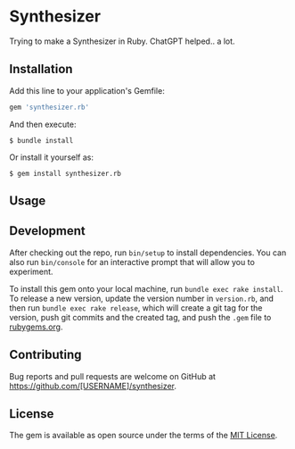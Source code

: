 # Synthesizer

Trying to make a Synthesizer in Ruby. ChatGPT helped.. a lot.

## Installation

Add this line to your application's Gemfile:

```ruby
gem 'synthesizer.rb'
```

And then execute:

    $ bundle install

Or install it yourself as:

    $ gem install synthesizer.rb

## Usage


## Development

After checking out the repo, run `bin/setup` to install dependencies. You can also run `bin/console` for an interactive prompt that will allow you to experiment.

To install this gem onto your local machine, run `bundle exec rake install`. To release a new version, update the version number in `version.rb`, and then run `bundle exec rake release`, which will create a git tag for the version, push git commits and the created tag, and push the `.gem` file to [rubygems.org](https://rubygems.org).

## Contributing

Bug reports and pull requests are welcome on GitHub at https://github.com/[USERNAME]/synthesizer.

## License

The gem is available as open source under the terms of the [MIT License](https://opensource.org/licenses/MIT).
